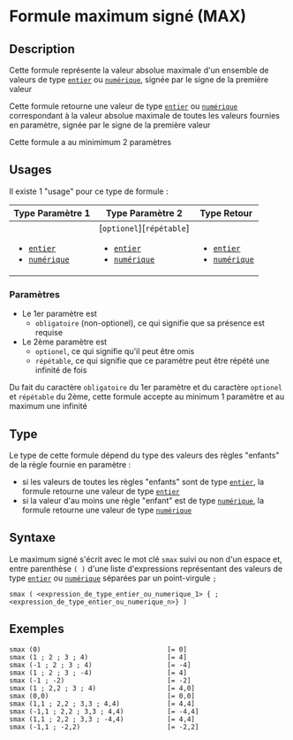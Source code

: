 # Formule maximum signé (MAX)
## Description
Cette formule représente la valeur absolue maximale d'un ensemble de valeurs de type [`entier`][valeur-de-retour] ou [`numérique`][valeur-de-retour], signée par le signe de la première valeur

Cette formule retourne une valeur de type [`entier`][valeur-de-retour] ou [`numérique`][valeur-de-retour] correspondant à la valeur absolue maximale de toutes les valeurs fournies en paramètre, signée par le signe de la première valeur

Cette formule a au minimimum 2 paramètres

## Usages
Il existe 1 "usage" pour ce type de formule :

|Type Paramètre 1|Type Paramètre 2|Type Retour|
|----------------|----------------|-----------|
|&nbsp;<ul><li>[`entier`][valeur-de-retour]</li><li>[`numérique`][valeur-de-retour]</li></ul>|[`optionel`][`répétable`]<ul><li>[`entier`][valeur-de-retour]</li><li>[`numérique`][valeur-de-retour]</li></ul>|&nbsp;<ul><li>[`entier`][valeur-de-retour]</li><li>[`numérique`][valeur-de-retour]</li></ul>|

### Paramètres
- Le 1er paramètre est 
    - `obligatoire` (non-optionel), ce qui signifie que sa présence est requise
- Le 2ème paramètre est 
    - `optionel`, ce qui signifie qu'il peut être omis
    - `répétable`, ce qui signifie que ce paramètre peut être répété une infinité de fois

Du fait du caractère `obligatoire` du 1er paramètre et du caractère `optionel` et `répétable` du 2ème, cette formule accepte au minimum 1 paramètre et au maximum une infinité

## Type
Le type de cette formule dépend du type des valeurs des règles "enfants" de la règle fournie en paramètre :
- si les valeurs de toutes les règles "enfants" sont de type [`entier`][valeur-de-retour], la formule retourne une valeur de type [`entier`][valeur-de-retour]
- si la valeur d'au moins une règle "enfant" est de type [`numérique`][valeur-de-retour], la formule retourne une valeur de type [`numérique`][valeur-de-retour]

## Syntaxe
Le maximum signé s'écrit avec le mot clé `smax` suivi ou non d'un espace et, entre parenthèse `( )` d'une liste d'expressions représentant des valeurs de type [`entier`][valeur-de-retour] ou [`numérique`][valeur-de-retour] séparées par un point-virgule `;`

    smax ( <expression_de_type_entier_ou_numerique_1> { ; <expression_de_type_entier_ou_numerique_n>} )

## Exemples
    smax (0)                                [= 0]
    smax (1 ; 2 ; 3 ; 4)                    [= 4]
    smax (-1 ; 2 ; 3 ; 4)                   [= -4]
    smax (1 ; 2 ; 3 ; -4)                   [= 4]
    smax (-1 ; -2)                          [= -2]
    smax (1 ; 2,2 ; 3 ; 4)                  [= 4,0]
    smax (0,0)                              [= 0,0]
    smax (1,1 ; 2,2 ; 3,3 ; 4,4)            [= 4,4]
    smax (-1,1 ; 2,2 ; 3,3 ; 4,4)           [= -4,4]
    smax (1,1 ; 2,2 ; 3,3 ; -4,4)           [= 4,4]
    smax (-1,1 ; -2,2)                      [= -2,2]
    

[valeur-de-retour]: ../../lexique.md#valeur-de-retour